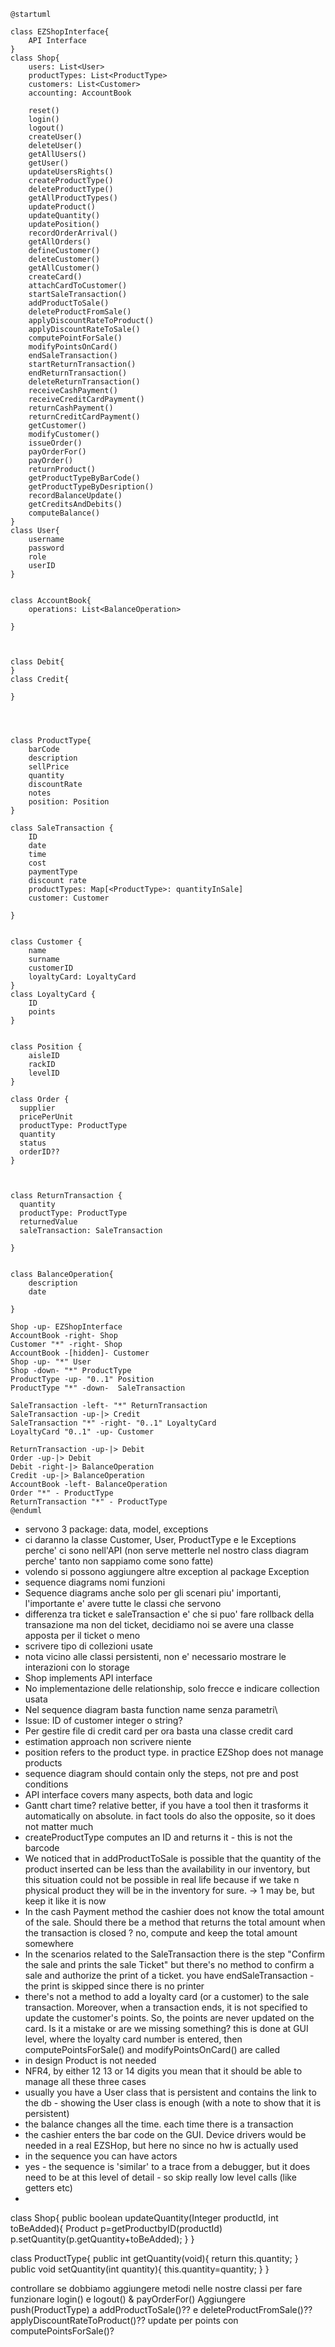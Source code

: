 ```plantuml
@startuml

class EZShopInterface{
    API Interface
}
class Shop{
    users: List<User>
    productTypes: List<ProductType>
    customers: List<Customer>
    accounting: AccountBook

    reset()
    login()
    logout()
    createUser()
    deleteUser()
    getAllUsers()
    getUser()
    updateUsersRights()
    createProductType()
    deleteProductType()
    getAllProductTypes()
    updateProduct()
    updateQuantity()
    updatePosition()
    recordOrderArrival()
    getAllOrders()
    defineCustomer()
    deleteCustomer()
    getAllCustomer()
    createCard()
    attachCardToCustomer()
    startSaleTransaction()
    addProductToSale()
    deleteProductFromSale()
    applyDiscountRateToProduct()
    applyDiscountRateToSale()
    computePointForSale()
    modifyPointsOnCard()
    endSaleTransaction()
    startReturnTransaction()
    endReturnTransaction()
    deleteReturnTransaction()
    receiveCashPayment()
    receiveCreditCardPayment()
    returnCashPayment()
    returnCreditCardPayment()
    getCustomer()
    modifyCustomer()
    issueOrder()
    payOrderFor()
    payOrder()
    returnProduct()
    getProductTypeByBarCode()
    getProductTypeByDesription()
    recordBalanceUpdate()
    getCreditsAndDebits()
    computeBalance()
}
class User{
    username
    password
    role
    userID
}


class AccountBook{
    operations: List<BalanceOperation>
    
}



class Debit{
}
class Credit{
    
}




class ProductType{
    barCode
    description
    sellPrice
    quantity
    discountRate
    notes
    position: Position
}

class SaleTransaction {
    ID 
    date
    time
    cost
    paymentType
    discount rate
    productTypes: Map[<ProductType>: quantityInSale]
    customer: Customer
    
}


class Customer {
    name
    surname
    customerID
    loyaltyCard: LoyaltyCard
}
class LoyaltyCard {
    ID
    points
}


class Position {
    aisleID
    rackID
    levelID
}

class Order {
  supplier
  pricePerUnit
  productType: ProductType
  quantity
  status
  orderID??
}



class ReturnTransaction {
  quantity
  productType: ProductType
  returnedValue
  saleTransaction: SaleTransaction
  
}


class BalanceOperation{
    description
    date
    
}

Shop -up- EZShopInterface
AccountBook -right- Shop
Customer "*" -right- Shop
AccountBook -[hidden]- Customer
Shop -up- "*" User 
Shop -down- "*" ProductType
ProductType -up- "0..1" Position
ProductType "*" -down-  SaleTransaction

SaleTransaction -left- "*" ReturnTransaction
SaleTransaction -up-|> Credit
SaleTransaction "*" -right- "0..1" LoyaltyCard
LoyaltyCard "0..1" -up- Customer

ReturnTransaction -up-|> Debit
Order -up-|> Debit
Debit -right-|> BalanceOperation
Credit -up-|> BalanceOperation
AccountBook -left- BalanceOperation
Order "*" - ProductType
ReturnTransaction "*" - ProductType
@enduml
```



- servono 3 package: data, model, exceptions
- ci daranno la classe Customer, User, ProductType e le Exceptions perche' ci sono nell'API (non serve metterle nel nostro class diagram perche' tanto non sappiamo come sono fatte)
- volendo si possono aggiungere altre exception al package Exception
- sequence diagrams nomi funzioni
- Sequence diagrams anche solo per gli scenari piu' importanti, l'importante e' avere tutte le classi che servono
- differenza tra ticket e saleTransaction e' che si puo' fare rollback della transazione ma non del ticket, decidiamo noi se avere una classe apposta per il ticket o meno
- scrivere tipo di collezioni usate
- nota vicino alle classi persistenti, non e' necessario mostrare le interazioni con lo storage
- Shop implements API interface
- No implementazione delle relationship, solo frecce e indicare collection usata 
- Nel sequence diagram basta function name senza parametri\
- Issue: ID of customer integer o string?
- Per gestire file di credit card per ora basta una classe credit card
- estimation approach non scrivere niente
- position refers to the product type. in practice EZShop does not manage products
- sequence diagram should contain only the steps, not pre and post conditions
- API interface covers many aspects, both data and logic
- Gantt chart time? relative better, if you have a tool then it trasforms it automatically on absolute. in fact tools do also the opposite, so it does not matter much
- createProductType computes an ID and returns it - this is not the barcode
- We noticed that in addProductToSale is possible that the quantity of the product inserted can be less than the availability in our inventory, but this situation could not be possible in real life because if we take n physical product they will be in the inventory for sure. -> 1 may be, but keep it like it is now
- In the cash Payment method the cashier does not know the total amount of the sale. Should there be a method that returns the total amount when the transaction is closed ? no, compute and keep the total amount somewhere
- In the scenarios related to the SaleTransaction there is the step "Confirm the sale and prints the sale Ticket" but there's no method to confirm a sale and authorize the print of a ticket. you have endSaleTransaction - the print is skipped since there is no printer
- there's not a method to add a loyalty card (or a customer) to the sale transaction. Moreover, when a transaction ends, it is not specified to update the customer's points. So, the points are never updated on the card. Is it a mistake or are we missing something? this is done at GUI level, where the loyalty card number is entered, then computePointsForSale() and modifyPointsOnCard() are called
- in design Product is not needed
-  NFR4, by either 12 13 or 14 digits you mean that it should be able to manage all these three cases
- usually you have a User class that is persistent and contains the link to the db - showing the User class is enough (with a note to show that it is persistent)
- the balance changes all the time. each time there is a transaction
- the cashier enters the bar code on the GUI. Device drivers would be needed in a real EZSHop, but here no since no hw is actually used
- in the sequence you can have actors
- yes - the sequence is 'similar' to a trace from a debugger, but it does need to be at this level of detail  - so skip really low level calls (like getters etc)
- 
class Shop{
    public boolean updateQuantity(Integer productId, int toBeAdded){
        Product p=getProductbyID(productId)
        p.setQuantity(p.getQuantity+toBeAdded);
    }
}



class ProductType{
    public int getQuantity(void){
        return this.quantity;
    }
    public void setQuantity(int quantity){
        this.quantity=quantity;
    }
}

controllare se dobbiamo aggiungere metodi nelle nostre classi per fare funzionare login() e logout() & payOrderFor()
Aggiungere push(ProductType) a addProductToSale()?? e deleteProductFromSale()??
applyDiscountRateToProduct()??
update per points con computePointsForSale()?




